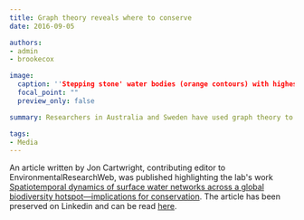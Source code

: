 ```yaml
---
title: Graph theory reveals where to conserve
date: 2016-09-05

authors:
- admin
- brookecox

image:
  caption: ''Stepping stone' water bodies (orange contours) with highest betweeness centrality at (a) 2000 m; (b)1000 m and (c) 500 m overlayed on a Landsat 7 ETM+ image mosaic (Tulbure et al 2014)'
  focal_point: ""
  preview_only: false

summary: Researchers in Australia and Sweden have used graph theory to show that the connectivity of aquatic habitats in the Swan Coastal Plain – a global biodiversity hotspot – has fallen over the past 13 years. The study reveals which bodies of water function as vital “stepping stones” to connect other habitats, and highlights the potential importance of the analysis technique for conservation.

tags:
- Media
---
```


An article written by Jon Cartwright, contributing editor to EnvironmentalResearchWeb, was published highlighting the lab's work <a href="https://iopscience.iop.org/article/10.1088/1748-9326/9/11/114012">Spatiotemporal dynamics of surface water networks across a global biodiversity hotspot—implications for conservation</a>. The article has been preserved on Linkedin and can be read <a href="https://www.linkedin.com/pulse/graph-theory-reveals-where-conserve-mirela-g-tulbure/">here</a>.